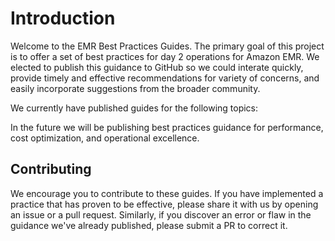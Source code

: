 # Introduction
Welcome to the EMR Best Practices Guides.  The primary goal of this project is to offer a set of best practices for day 2 operations for Amazon EMR. We elected to publish this guidance to GitHub so we could interate quickly, provide timely and effective recommendations for variety of concerns, and easily incorporate suggestions from the broader community.  

We currently have published guides for the following topics: 


In the future we will be publishing best practices guidance for performance, cost optimization, and operational excellence. 

## Contributing
We encourage you to contribute to these guides. If you have implemented a practice that has proven to be effective, please share it with us by opening an issue or a pull request. Similarly, if you discover an error or flaw in the guidance we've already published, please submit a PR to correct it.
